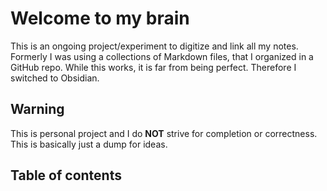 # Welcome to my brain
This is an ongoing project/experiment to digitize and link all my notes. Formerly I was using a collections of Markdown files, that I organized in a GitHub repo. While this works, it is far from being perfect. Therefore I switched to Obsidian. 

## Warning
This is personal project and I do **NOT** strive for completion or correctness. This is basically just a dump for ideas.

## Table of contents
